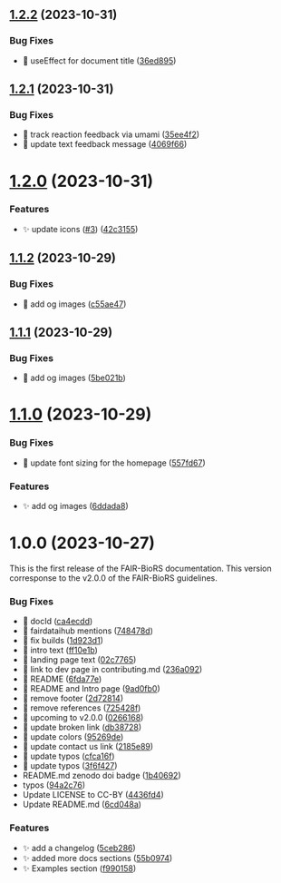 ## [1.2.2](https://github.com/FAIR-BioRS/Docs/compare/v1.2.1...v1.2.2) (2023-10-31)

### Bug Fixes

- 🐛 useEffect for document title ([36ed895](https://github.com/FAIR-BioRS/Docs/commit/36ed8951838873ae1b51c10a8027c3a4f549107a))

## [1.2.1](https://github.com/FAIR-BioRS/Docs/compare/v1.2.0...v1.2.1) (2023-10-31)

### Bug Fixes

- 🐛 track reaction feedback via umami ([35ee4f2](https://github.com/FAIR-BioRS/Docs/commit/35ee4f280decd6b2b29a2f078ca1fc11b455baa0))
- 🐛 update text feedback message ([4069f66](https://github.com/FAIR-BioRS/Docs/commit/4069f66135b0f0f3837a31d39972e02f8629b622))

# [1.2.0](https://github.com/FAIR-BioRS/Docs/compare/v1.1.2...v1.2.0) (2023-10-31)

### Features

- ✨ update icons ([#3](https://github.com/FAIR-BioRS/Docs/issues/3)) ([42c3155](https://github.com/FAIR-BioRS/Docs/commit/42c315547cc1483a965c270918cff7ec57b3c29a))

## [1.1.2](https://github.com/FAIR-BioRS/Docs/compare/v1.1.1...v1.1.2) (2023-10-29)

### Bug Fixes

- 🐛 add og images ([c55ae47](https://github.com/FAIR-BioRS/Docs/commit/c55ae47edcdde32837ccbc0e54eca1c056cb687e))

## [1.1.1](https://github.com/FAIR-BioRS/Docs/compare/v1.1.0...v1.1.1) (2023-10-29)

### Bug Fixes

- 🐛 add og images ([5be021b](https://github.com/FAIR-BioRS/Docs/commit/5be021b1b60e818bf0db9d0be1cec3f20a34b709))

# [1.1.0](https://github.com/FAIR-BioRS/Docs/compare/v1.0.0...v1.1.0) (2023-10-29)

### Bug Fixes

- 🐛 update font sizing for the homepage ([557fd67](https://github.com/FAIR-BioRS/Docs/commit/557fd67c047db306c41cc3bafe206bfdddc7d568))

### Features

- ✨ add og images ([6ddada8](https://github.com/FAIR-BioRS/Docs/commit/6ddada8ca321e0d9fb9b3be460e63baf64bf4278))

# 1.0.0 (2023-10-27)

This is the first release of the FAIR-BioRS documentation. This version corresponse to the v2.0.0 of the FAIR-BioRS guidelines.

### Bug Fixes

- 🐛 docId ([ca4ecdd](https://github.com/FAIR-BioRS/Docs/commit/ca4ecdd2674f65a272f9fcb5cb52b98bed1ba6f7))
- 🐛 fairdataihub mentions ([748478d](https://github.com/FAIR-BioRS/Docs/commit/748478dc6c70afbf84465c9f2290243142db25d4))
- 🐛 fix builds ([1d923d1](https://github.com/FAIR-BioRS/Docs/commit/1d923d1aca4921792ce9c5b46b0841a33778823a))
- 🐛 intro text ([ff10e1b](https://github.com/FAIR-BioRS/Docs/commit/ff10e1bff694e55ddde9a7046a51ff38ba20c1cf))
- 🐛 landing page text ([02c7765](https://github.com/FAIR-BioRS/Docs/commit/02c776526072e2975ac14ff8a6c8a7d948378aa6))
- 🐛 link to dev page in contributing.md ([236a092](https://github.com/FAIR-BioRS/Docs/commit/236a0921feec18b670a78e1e48a1d3a58671460d))
- 🐛 README ([6fda77e](https://github.com/FAIR-BioRS/Docs/commit/6fda77e9e23f368b06c5e03112b7f48a48deb2db))
- 🐛 README and Intro page ([9ad0fb0](https://github.com/FAIR-BioRS/Docs/commit/9ad0fb03633a741009e83a5fb3fdee8b6b0cd0ce))
- 🐛 remove footer ([2d72814](https://github.com/FAIR-BioRS/Docs/commit/2d728148b212ab0b1a30867b4aaec241967cce53))
- 🐛 remove references ([725428f](https://github.com/FAIR-BioRS/Docs/commit/725428f7e951191e9af75b983dd412f4ace19bf1))
- 🐛 upcoming to v2.0.0 ([0266168](https://github.com/FAIR-BioRS/Docs/commit/0266168cccfef6c020438b87f504ae8ee5ce4ada))
- 🐛 update broken link ([db38728](https://github.com/FAIR-BioRS/Docs/commit/db387289eb9d1d62dcf1e9578cf3a8aba35fe562))
- 🐛 update colors ([95269de](https://github.com/FAIR-BioRS/Docs/commit/95269ded4b681fd07ed84efffd13436cfa889609))
- 🐛 update contact us link ([2185e89](https://github.com/FAIR-BioRS/Docs/commit/2185e89087ed350b38f5e8c0a094b64488177b85))
- 🐛 update typos ([cfca16f](https://github.com/FAIR-BioRS/Docs/commit/cfca16ff189dbb560ed14d24f36ff17a5bd7c2aa))
- 🐛 update typos ([3f6f427](https://github.com/FAIR-BioRS/Docs/commit/3f6f42796465c97813d8e0fbe93049d24d20872c))
- README.md zenodo doi badge ([1b40692](https://github.com/FAIR-BioRS/Docs/commit/1b40692755ba08e447ffd44ef0b1f5bb8718319b))
- typos ([94a2c76](https://github.com/FAIR-BioRS/Docs/commit/94a2c769ab043cc6f5cb7a937eea09368cd7ea79))
- Update LICENSE to CC-BY ([4436fd4](https://github.com/FAIR-BioRS/Docs/commit/4436fd48625579c58009a5c057b07b7f28fbf861))
- Update README.md ([6cd048a](https://github.com/FAIR-BioRS/Docs/commit/6cd048a363e7e8e50ed885675cdd3e36188fb29d))

### Features

- ✨ add a changelog ([5ceb286](https://github.com/FAIR-BioRS/Docs/commit/5ceb2862881082b386b62b6df22bf83697ad8d21))
- ✨ added more docs sections ([55b0974](https://github.com/FAIR-BioRS/Docs/commit/55b097415154280c2e827b71da403de5cd62cc3b))
- ✨ Examples section ([f990158](https://github.com/FAIR-BioRS/Docs/commit/f9901587d718a6923356e4784f7e08b5ac3f6cea))
